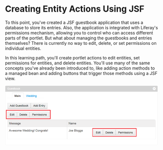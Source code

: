 # Creating Entity Actions Using JSF

To this point, you've created a JSF guestbook application that uses a database
to store its entries. Also, the application is integrated with Liferay's
permissions mechanism, allowing you to control who can access different parts of
the portlet. But what about managing the guestbooks and entries themselves? There is
currently no way to edit, delete, or set permissions on individual entities. 

In this learning path, you'll create portlet actions to edit entities,
set permissions for entities, and delete entities. You'll use many of the same
concepts you've already been introduced to, like adding action methods to a
managed bean and adding buttons that trigger those methods using a JSF view. 

![Figure 1: In this learning path, you'll add the *Edit*, *Permissions*, and *Delete* buttons for your *Guestbook* and *Entry* entities.](../../images/edit-permissions-delete.png)



